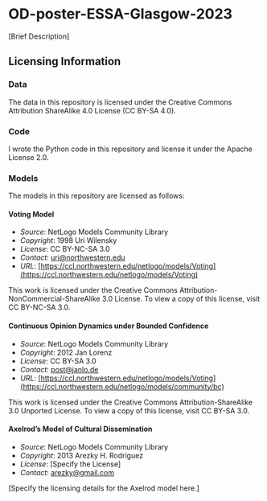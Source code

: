 # OD-poster-ESSA-Glasgow-2023

[Brief Description]

## Licensing Information

### Data
The data in this repository is licensed under the Creative Commons Attribution ShareAlike 4.0 License (CC BY-SA 4.0).

### Code
I wrote the Python code in this repository and license it under the Apache License 2.0.

### Models
The models in this repository are licensed as follows:

#### Voting Model
- *Source*: NetLogo Models Community Library
- *Copyright*: 1998 Uri Wilensky
- *License*: CC BY-NC-SA 3.0
- *Contact*: uri@northwestern.edu
- *URL*: [https://ccl.northwestern.edu/netlogo/models/Voting](https://ccl.northwestern.edu/netlogo/models/Voting)

This work is licensed under the Creative Commons Attribution-NonCommercial-ShareAlike 3.0 License. To view a copy of this license, visit CC BY-NC-SA 3.0.

#### Continuous Opinion Dynamics under Bounded Confidence
- *Source*: NetLogo Models Community Library
- *Copyright*: 2012 Jan Lorenz
- *License*: CC BY-SA 3.0
- *Contact*: post@janlo.de
- *URL*: [https://ccl.northwestern.edu/netlogo/models/Voting](https://ccl.northwestern.edu/netlogo/models/community/bc)

This work is licensed under the Creative Commons Attribution-ShareAlike 3.0 Unported License. To view a copy of this license, visit CC BY-SA 3.0.

#### Axelrod’s Model of Cultural Dissemination
- *Source*: NetLogo Models Community Library
- *Copyright*: 2013 Arezky H. Rodríguez
- *License*: [Specify the License]
- *Contact*: arezky@gmail.com

[Specify the licensing details for the Axelrod model here.]
